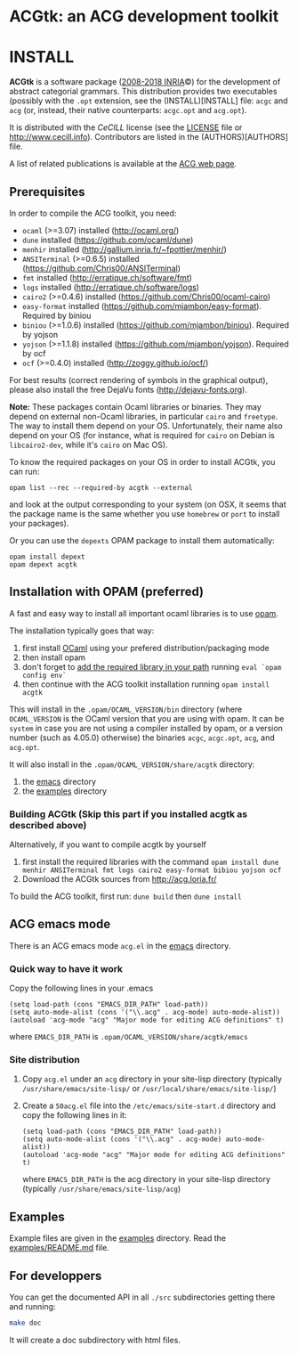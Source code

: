 # ACGtk: an ACG development toolkit

# INSTALL

**ACGtk** is a software package ([2008-2018 INRIA](http://www.inria.fr)©) for the development of abstract categorial grammars. This distribution provides two executables (possibly with the `.opt` extension, see the (INSTALL)[INSTALL] file: `acgc` and `acg` (or, instead, their native counterparts: `acgc.opt` and `acg.opt`).

It is distributed with the *CeCILL* license (see the [LICENSE](LICENSE.en) file or http://www.cecill.info). Contributors are listed in the (AUTHORS)[AUTHORS] file.

A list of related publications is available at the [ACG web page](http://calligramme.loria.fr/acg).

## Prerequisites

In order to compile the ACG toolkit, you need:
* `ocaml` (>=3.07) installed (http://ocaml.org/)
* `dune` installed (https://github.com/ocaml/dune)
* `menhir` installed (http://gallium.inria.fr/~fpottier/menhir/)
* `ANSITerminal` (>=0.6.5) installed (https://github.com/Chris00/ANSITerminal)
* `fmt` installed (http://erratique.ch/software/fmt)
* `logs` installed (http://erratique.ch/software/logs)
* `cairo2` (>=0.4.6) installed (https://github.com/Chris00/ocaml-cairo)
* `easy-format` installed (https://github.com/mjambon/easy-format). Required by biniou
* `biniou` (>=1.0.6) installed (https://github.com/mjambon/biniou). Required by yojson
* `yojson` (>=1.1.8) installed (https://github.com/mjambon/yojson). Required by ocf
* `ocf` (>=0.4.0) installed (http://zoggy.github.io/ocf/)

For best results (correct rendering of symbols in the graphical output), please also install the free DejaVu fonts (http://dejavu-fonts.org).

**Note:** These packages contain Ocaml libraries or binaries. They may depend on external non-Ocaml libraries, in particular `cairo` and `freetype`. The way to install them depend on your OS. Unfortunately, their name also depend on your OS (for instance, what is required for `cairo` on Debian is `libcairo2-dev`, while it's `cairo` on Mac OS).

To know the required packages on your OS in order to install ACGtk, you can run:
```
opam list --rec --required-by acgtk --external
```
and look at the output corresponding to your system (on OSX, it seems that the package name is the same whether you use `homebrew` or `port` to install your packages).

Or you can use the `depexts` OPAM package to install them automatically:
```
opam install depext
opam depext acgtk
```

## Installation with OPAM (preferred)

A fast and easy way to install all important ocaml libraries is to use [opam](http://opam.ocaml.org/).

The installation typically goes that way:
1. first install [OCaml](http://ocaml.org/) using your prefered distribution/packaging mode
2. then install opam
3. don't forget to [add the required library in your path](http://opam.ocaml.org/doc/Usage.html#opam-switch) running ``eval `opam config env` ``
4. then continue with the ACG toolkit installation running `opam install acgtk`


This will install in the `.opam/OCAML_VERSION/bin` directory (where `OCAML_VERSION` is the OCaml version that you are using with opam. It can be `system` in case you are not using a compiler installed by opam, or a version number (such as 4.05.0) otherwise) the binaries `acgc`, `acgc.opt`, `acg`, and `acg.opt`.


It will also install in the `.opam/OCAML_VERSION/share/acgtk` directory:
1. the [emacs](emacs) directory 
2. the [examples](examples) directory

### Building ACGtk (Skip this part if you installed acgtk as described above)

Alternatively, if you want to compile acgtk by yourself
1. first install the required libraries with the command
```opam install dune menhir ANSITerminal fmt logs cairo2 easy-format bibiou yojson ocf```
2. Download the ACGtk sources from http://acg.loria.fr/

To build the ACG toolkit, first run:
```dune build```
then
```dune install```


## ACG emacs mode

There is an ACG emacs mode `acg.el` in the [emacs](emacs) directory.

### Quick way to have it work

Copy the following lines in your .emacs

```emacs
(setq load-path (cons "EMACS_DIR_PATH" load-path))
(setq auto-mode-alist (cons '("\\.acg" . acg-mode) auto-mode-alist))
(autoload 'acg-mode "acg" "Major mode for editing ACG definitions" t)
```
where `EMACS_DIR_PATH` is `.opam/OCAML_VERSION/share/acgtk/emacs`

### Site distribution
   
1. Copy `acg.el` under an `acg` directory in your site-lisp directory (typically `/usr/share/emacs/site-lisp/` or `/usr/local/share/emacs/site-lisp/`)

2. Create a `50acg.el` file into the `/etc/emacs/site-start.d` directory and copy the following lines in it:
	```emacs
   (setq load-path (cons "EMACS_DIR_PATH" load-path))
   (setq auto-mode-alist (cons '("\\.acg" . acg-mode) auto-mode-alist))
   (autoload 'acg-mode "acg" "Major mode for editing ACG definitions" t)
   ```
   where `EMACS_DIR_PATH` is the acg directory in your site-lisp directory (typically `/usr/share/emacs/site-lisp/acg`)

## Examples

Example files are given in the [examples](examples) directory. Read the [examples/README.md](examples/README.md) file.


## For developpers

You can get the documented API in all `./src` subdirectories getting there and running:
```bash
make doc
```
It will create a doc subdirectory with html files.
